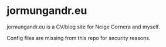 # jormungandr.eu

jormungandr.eu is a CV/blog site for Neige Cornera and myself.

Config files are missing from this repo for security reasons.
